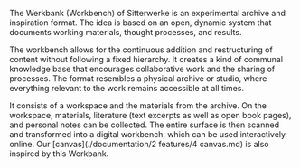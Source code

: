 
The Werkbank (Workbench) of Sitterwerke is an experimental archive and inspiration format. The idea is based on an open, dynamic system that documents working materials, thought processes, and results.

The workbench allows for the continuous addition and restructuring of content without following a fixed hierarchy. It creates a kind of communal knowledge base that encourages collaborative work and the sharing of processes. The format resembles a physical archive or studio, where everything relevant to the work remains accessible at all times.

It consists of a workspace and the materials from the archive. On the workspace, materials, literature (text excerpts as well as open book pages), and personal notes can be collected. The entire surface is then scanned and transformed into a digital workbench, which can be used interactively online. Our [canvas](./documentation/2 features/4 canvas.md) is also inspired by this Werkbank.